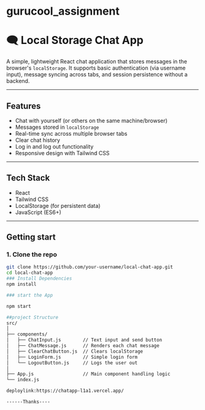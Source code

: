 # gurucool_assignment
# 🗨️ Local Storage Chat App

A simple, lightweight React chat application that stores messages in the browser's `localStorage`. It supports basic authentication (via username input), message syncing across tabs, and session persistence without a backend.

---

##  Features

-  Chat with yourself (or others on the same machine/browser)
-  Messages stored in `localStorage`
-  Real-time sync across multiple browser tabs
-  Clear chat history
- Log in and log out functionality
- Responsive design with Tailwind CSS

---

##  Tech Stack

- React
- Tailwind CSS
- LocalStorage (for persistent data)
- JavaScript (ES6+)

---

## Getting start

### 1. Clone the repo

```bash
git clone https://github.com/your-username/local-chat-app.git
cd local-chat-app
### Install Dependencies
npm install

### start the App

npm start

##project Structure
src/
│
├── components/
│   ├── ChatInput.js        // Text input and send button
│   ├── ChatMessage.js      // Renders each chat message
│   ├── ClearChatButton.js  // Clears localStorage
│   ├── LoginForm.js        // Simple login form
│   └── LogoutButton.js     // Logs the user out
│
├── App.js                  // Main component handling logic
└── index.js

deploylink:https://chatapp-l1a1.vercel.app/

------Thanks----

